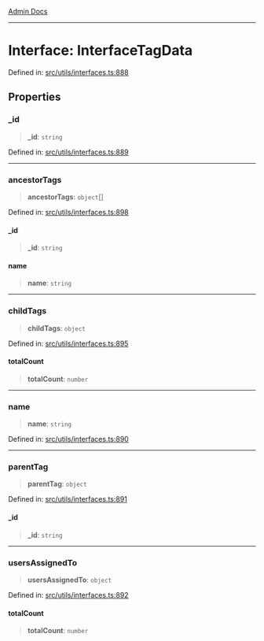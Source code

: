 [Admin Docs](/)

***

# Interface: InterfaceTagData

Defined in: [src/utils/interfaces.ts:888](https://github.com/PalisadoesFoundation/talawa-admin/blob/main/src/utils/interfaces.ts#L888)

## Properties

### \_id

> **\_id**: `string`

Defined in: [src/utils/interfaces.ts:889](https://github.com/PalisadoesFoundation/talawa-admin/blob/main/src/utils/interfaces.ts#L889)

***

### ancestorTags

> **ancestorTags**: `object`[]

Defined in: [src/utils/interfaces.ts:898](https://github.com/PalisadoesFoundation/talawa-admin/blob/main/src/utils/interfaces.ts#L898)

#### \_id

> **\_id**: `string`

#### name

> **name**: `string`

***

### childTags

> **childTags**: `object`

Defined in: [src/utils/interfaces.ts:895](https://github.com/PalisadoesFoundation/talawa-admin/blob/main/src/utils/interfaces.ts#L895)

#### totalCount

> **totalCount**: `number`

***

### name

> **name**: `string`

Defined in: [src/utils/interfaces.ts:890](https://github.com/PalisadoesFoundation/talawa-admin/blob/main/src/utils/interfaces.ts#L890)

***

### parentTag

> **parentTag**: `object`

Defined in: [src/utils/interfaces.ts:891](https://github.com/PalisadoesFoundation/talawa-admin/blob/main/src/utils/interfaces.ts#L891)

#### \_id

> **\_id**: `string`

***

### usersAssignedTo

> **usersAssignedTo**: `object`

Defined in: [src/utils/interfaces.ts:892](https://github.com/PalisadoesFoundation/talawa-admin/blob/main/src/utils/interfaces.ts#L892)

#### totalCount

> **totalCount**: `number`

